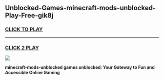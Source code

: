 
## Unblocked-Games-minecraft-mods-unblocked-Play-Free-gik8j
<h3>
<a href="https://premium76.site?title=minecraft-mods-unblocked&ref=21A">CLICK TO PLAY</a></h3>
<hr>

<h3>
<a href="https://premium76.site?title=minecraft-mods-unblocked&ref=21A">CLICK 2 PLAY</a>
  
</h3>

<a href="https://premium76.site?title=minecraft-mods-unblocked&ref=21A"><img src="https://clearcache.store/games.png"></a>


**minecraft-mods-unblocked games unblocked: Your Gateway to Fun and Accessible Online Gaming**
